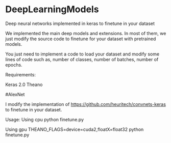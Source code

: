 # DeepLearningModels
 Deep neural networks implemented in keras to finetune in your dataset
 
 We implemented the main deep models and extensions. In most of them, we just modify the source code to finetune for your dataset with pretrained models.
 
 You just need to implement a code to load your dataset and modify some lines of code such as, number of classes, number of batches, number of epochs.
 
 Requirements:
 
 Keras 2.0
 Theano
 
 
 #AlexNet
 
 I modify the implementation of https://github.com/heuritech/convnets-keras to finetune in your dataset.
 
 Usage:
 Using cpu
 python finetune.py 
 
 Using gpu
 THEANO_FLAGS=device=cuda2,floatX=float32  python finetune.py
 

 
 
